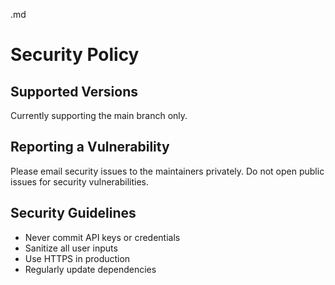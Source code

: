 .md
# Security Policy

## Supported Versions
Currently supporting the main branch only.

## Reporting a Vulnerability
Please email security issues to the maintainers privately.
Do not open public issues for security vulnerabilities.

## Security Guidelines
- Never commit API keys or credentials
- Sanitize all user inputs
- Use HTTPS in production
- Regularly update dependencies